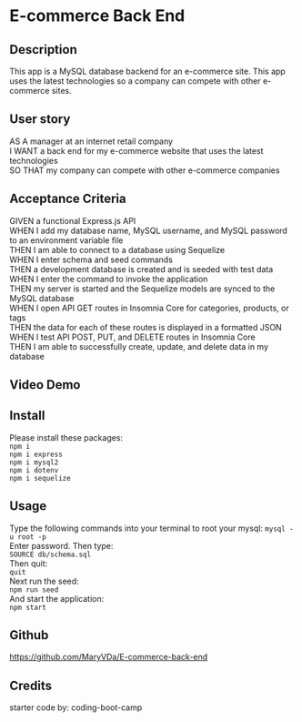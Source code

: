 # E-commerce Back End    
    
## Description
This app is a MySQL database backend for an e-commerce site. This app uses the latest technologies so a company can compete with other e-commerce sites.

## User story
AS A manager at an internet retail company   
I WANT a back end for my e-commerce website that uses the latest technologies   
SO THAT my company can compete with other e-commerce companies   

## Acceptance Criteria
GIVEN a functional Express.js API   
WHEN I add my database name, MySQL username, and MySQL password to an environment variable file   
THEN I am able to connect to a database using Sequelize   
WHEN I enter schema and seed commands   
THEN a development database is created and is seeded with test data   
WHEN I enter the command to invoke the application   
THEN my server is started and the Sequelize models are synced to the MySQL database   
WHEN I open API GET routes in Insomnia Core for categories, products, or tags   
THEN the data for each of these routes is displayed in a formatted JSON   
WHEN I test API POST, PUT, and DELETE routes in Insomnia Core   
THEN I am able to successfully create, update, and delete data in my database   

## Video Demo

## Install
Please install these packages:    
```npm i```   
```npm i express```   
```npm i mysql2```    
```npm i dotenv```   
```npm i sequelize```
   
## Usage
Type the following commands into your terminal to root your mysql:
```mysql -u root -p```   
Enter password. Then type:   
```SOURCE db/schema.sql```   
Then quit:   
```quit```   
Next run the seed:   
```npm run seed```   
And start the application:   
```npm start```   

## Github
https://github.com/MaryVDa/E-commerce-back-end

## Credits
starter code by: coding-boot-camp   
